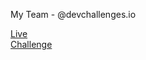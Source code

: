 My Team - @devchallenges.io

[Live](https://myteam-nikruto.surge.sh)\
[Challenge](https://devchallenges.io/challenges/hhmesazsqgKXrTkYkt0U)
